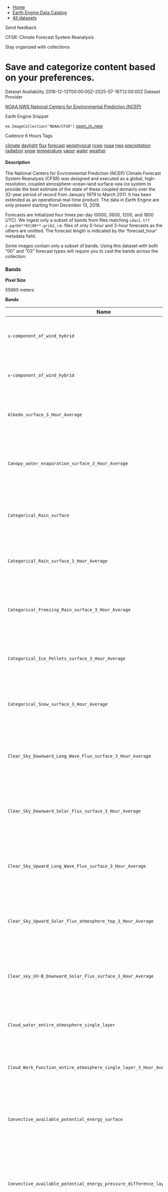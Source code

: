 



* [Home](https://developers.google.com/)
* [Earth Engine Data Catalog](https://developers.google.com/earth-engine/datasets)
* [All datasets](https://developers.google.com/earth-engine/datasets/catalog)





 
 
 Send feedback
 
 

CFSR: Climate Forecast System Reanalysis


 
 Stay organized with collections
 

 
 Save and categorize content based on your preferences.
==========================================================================================================================================








Dataset Availability
2018\-12\-13T00:00:00Z–2025\-07\-16T12:00:00Z
Dataset Provider


[NOAA NWS National Centers for Environmental Prediction (NCEP)](https://cfs.ncep.noaa.gov/cfsr/)



Earth Engine Snippet


`ee.ImageCollection("NOAA/CFSR")` 
[open\_in\_new](https://code.earthengine.google.com/?scriptPath=Examples:Datasets/NOAA/NOAA_CFSR)





Cadence
6 Hours
Tags


[climate](/earth-engine/datasets/tags/climate)
[daylight](/earth-engine/datasets/tags/daylight)
[flux](/earth-engine/datasets/tags/flux)
[forecast](/earth-engine/datasets/tags/forecast)
[geophysical](/earth-engine/datasets/tags/geophysical)
[ncep](/earth-engine/datasets/tags/ncep)
[noaa](/earth-engine/datasets/tags/noaa)
[nws](/earth-engine/datasets/tags/nws)
[precipitation](/earth-engine/datasets/tags/precipitation)
[radiation](/earth-engine/datasets/tags/radiation)
[snow](/earth-engine/datasets/tags/snow)
[temperature](/earth-engine/datasets/tags/temperature)
[vapor](/earth-engine/datasets/tags/vapor)
[water](/earth-engine/datasets/tags/water)
[weather](/earth-engine/datasets/tags/weather)








#### Description



The National Centers for Environmental Prediction (NCEP) Climate Forecast
System Reanalysis (CFSR) was designed and executed as a global,
high\-resolution, coupled atmosphere\-ocean\-land surface\-sea ice system to
provide the best estimate of the state of these coupled domains over the
32\-year period of record from January 1979 to March 2011\. It has been
extended as an operational real\-time product. The data in Earth Engine are
only present starting from December 13, 2018\.


Forecasts are initialized four times per day (0000, 0600, 1200, and 1800
UTC). We ingest only a subset of bands from files matching
`cdas1.t??z.pgrbh**03|00**.grib2`, i.e. files of only 0\-hour and 3\-hour
forecasts as the others are omitted. The forecast length is indicated by the
'forecast\_hour' metadata field.


Some images contain only a subset of bands. Using this dataset with both
"00" and "03" forecast types will require you to cast the bands across
the collection.





### Bands



**Pixel Size**
  
55660 meters



**Bands**




| Name | Units | Min | Max | Description |
| --- | --- | --- | --- | --- |
| `u-component_of_wind_hybrid` | m/s | \-47\.24\* | 44\.33\* | u\-component of wind at Hybrid level for 00 and 03 forecast |
| `v-component_of_wind_hybrid` | m/s | \-45\.45\* | 46\.36\* | v\-component of wind at Hybrid level for 00 and 03 forecast |
| `Albedo_surface_3_Hour_Average` | % | 0\* | 91\.6\* | Albedo 3 hour average at ground or water surface for 03 forecast |
| `Canopy_water_evaporation_surface_3_Hour_Average` | W/m^2 | 0\* | 746\* | Canopy water evaporation 3 hour average at ground or water surface for 03 forecast |
| `Categorical_Rain_surface` | None | 0\* | 1\* | Categorical Rain at ground or water surface for 00 and 03 forecast |
| `Categorical_Rain_surface_3_Hour_Average` | None | 0\* | 1\* | Categorical Rain 3 hour average at ground or water surface for 03 forecast |
| `Categorical_Freezing_Rain_surface_3_Hour_Average` | None | 0\* | 1\* | Categorical freezing rain 3 hour average at ground or water surface for 03 forecast |
| `Categorical_Ice_Pellets_surface_3_Hour_Average` | None | 0\* | 1\* | Categorical ice pellets 3 hour average at ground or water surface for 03 forecast |
| `Categorical_Snow_surface_3_Hour_Average` | None | 0\* | 1\* | Categorical snow 3 hour average at ground or water surface for 03 forecast |
| `Clear_Sky_Downward_Long_Wave_Flux_surface_3_Hour_Average` | W/m^2 | 56\* | 483\* | Clear Sky Downward Long Wave Flux 3 hour average at ground or water surface for 03 forecast |
| `Clear_Sky_Downward_Solar_Flux_surface_3_Hour_Average` | W/m^2 | 0\* | 1142\* | Clear Sky Downward Solar Flux 3 hour average at ground or water surface for 03 forecast |
| `Clear_Sky_Upward_Long_Wave_Flux_surface_3_Hour_Average` | W/m^2 | 78\* | 698\* | Clear Sky Upward Long Wave Flux 3 hour average at ground or water surface for 03 forecast |
| `Clear_Sky_Upward_Solar_Flux_atmosphere_top_3_Hour_Average` | W/m^2 | 0\* | 767\* | Clear Sky Upward Solar Flux 3 hour average at ground or water surface for 03 forecast |
| `Clear_sky_UV-B_Downward_Solar_Flux_surface_3_Hour_Average` | W/m^2 | 0\* | 24\.77\* | Clear Sky UV\-B Downward Solar Flux 3 hour average at ground or water surface for 03 forecast |
| `Cloud_water_entire_atmosphere_single_layer` | kg/m^2 | 0\* | 19\* | Cloud water at entire atmosphere layer for 00 and 03 forecast |
| `Cloud_Work_Function_entire_atmosphere_single_layer_3_Hour_Average` | J/kg | 0\* | 5791\* | Cloud work function 3 hour average at entire atmosphere layer for 03 forecast |
| `Convective_available_potential_energy_surface` | J/kg | 0\* | 6069\* | Convective available potential energy at ground or water surface for 00 and 03 forecast |
| `Convective_available_potential_energy_pressure_difference_layer` | J/kg | 0\* | 5559\* | Convective available potential energy at specified pressure difference from ground to level layer for 03 forecast |
| `Convective_Precipitation_Rate_surface_3_Hour_Average` | kg/m^2/s | 0\* | 0\.002\* | Convective precipitation rate 3 hour average at ground or water surface for 03 forecast |
| `Convective_precipitation_surface_3_Hour_Accumulation` | kg/m^2 | 0\* | 19\.2\* | Convective precipitation 3 hour average at ground or water surface for 03 forecast |
| `Direct_Evaporation_from_Bare_Soil_surface_3_Hour_Average` | W/m^2 | 0\* | 767\* | Direct evaporation from bare soil surface 3 hour average at ground or water surface for 03 forecast |
| `Downward_Long-Wave_Radp_Flux_surface` | W/m^2 | 60\* | 530\* | Downward Long\-Wave Rad. Flux at ground or water surface for 00 and 03 forecast |
| `Downward_Long-Wave_Radp_Flux_surface_3_Hour_Average` | W/m^2 | 60\* | 508\* | Downward Long\-Wave Rad. Flux 3 hour average at ground or water surface for 03 forecast |
| `Downward_Short-Wave_Radiation_Flux_surface` | W/m^2 | 0\* | 1224\* | Downward Short\-Wave Radiation Flux at ground or water surface for 00 and 03 forecast |
| `Downward_Short-Wave_Radiation_Flux_surface_3_Hour_Average` | W/m^2 | 0\* | 1142\* | Downward Short\-Wave Radiation Flux 3 hour average at ground or water surface for 03 forecast |
| `Downward_Short-Wave_Radiation_Flux_atmosphere_top_3_Hour_Average` | W/m^2 | 0\* | 1382\* | Downward Short\-Wave Radiation Flux atmosphere top 3 hour average at ground or water surface for 03 forecast |
| `Exchange_Coefficient_surface` | (kg/m^3\)/(m/s) | 0\* | 0\.69\* | Exchange Coefficient at ground or water surface for 00 and 03 forecast |
| `Frictional_Velocity_surface` | m/s | 0\.002\* | 3\.5\* | Frictional Velocity at ground or water surface for 00 and 03 forecast |
| `Ground_Heat_Flux_surface` | W/m^2 | \-459\* | 683\* | Ground Heat Flux at ground or water surface for 00 and 03 forecast |
| `Ground_Heat_Flux_surface_3_Hour_Average` | W/m^2 | \-170\* | 538\* | Ground Heat Flux 4 hour average at ground or water surface for 03 forecast |
| `Ice_cover_surface` | Area fraction | 0\* | 1\* | Ice cover at ground or water surface for 00 and 03 forecast |
| `Ice_thickness_surface` | m | 0\* | 4\.76\* | Ice thickness at ground or water surface for 00 and 03 forecast |
| `Land_cover_0__sea_1__land_surface` | None | 0\* | 1\* | Land cover (0 \= sea, 1 \= land) at ground or water surface for 00 and 03 forecast |
| `Latent_heat_net_flux_surface` | W/m^2 | \-399\* | 1675\* | Latent heat net flux at ground or water surface for 00 and 03 forecast |
| `Latent_heat_net_flux_surface_3_Hour_Average` | W/m^2 | \-305\* | 1250\* | Latent heat net flux 3 hour average at ground or water surface for 03 forecast |
| `Liquid_Volumetric_Soil_Moisture_non_Frozen_depth_below_surface_layer_5_cm` | None | 0\.03\* | 1\* | Liquid Volumetric Soil Moisture (non Frozen) 5 cm depth below land surface layer |
| `Liquid_Volumetric_Soil_Moisture_non_Frozen_depth_below_surface_layer_25_cm` | None | 0\.028\* | 1\* | Liquid Volumetric Soil Moisture (non Frozen) 25 cm depth below land surface layer |
| `Liquid_Volumetric_Soil_Moisture_non_Frozen_depth_below_surface_layer_70_cm` | None | 0\.028\* | 1\* | Liquid Volumetric Soil Moisture (non Frozen) 50 cm depth below land surface layer |
| `Liquid_Volumetric_Soil_Moisture_non_Frozen_depth_below_surface_layer_150_cm` | None | 0\.028\* | 1\* | Liquid Volumetric Soil Moisture (non Frozen) 150 cm depth below land surface layer |
| `Maximum_temperature_height_above_ground_3_Hour_Interval` | K | 201\.39\* | 327\.7\* | Maximum temperature for 3 Hour Interval at specified height level above ground for 03 forecast |
| `Minimum_temperature_height_above_ground_3_Hour_Interval` | K | 201\* | 321\.89\* | Minimum temperature for 3 Hour Interval at specified height level above ground for 03 forecast |
| `Maximum_specific_humidity_at_2m_height_above_ground_3_Hour_Interval` | Mass fraction | 0\* | 0\.036\* | Maximum specific humidity for 3 Hour Interval at 2m specified height level above ground for 03 forecast |
| `Minimum_specific_humidity_at_2m_height_above_ground_3_Hour_Interval` | Mass fraction | 0\* | 0\.024\* | Minimum specific humidity for 3 Hour Interval at 2m specified height level above ground for 03 forecast |
| `Momentum_flux_u-component_surface_3_Hour_Average` | N/m^2 | \-6\.56\* | 8\.25\* | Momentum flux, u\-component 3 hour average at ground or water surface for 03 forecast |
| `Momentum_flux_v-component_surface_3_Hour_Average` | N/m^2 | \-6\.17\* | 7\.22\* | Momentum flux, u\-component 3 hour average at ground or water surface for 03 forecast |
| `Plant_Canopy_Surface_Water_surface` | kg/m^2 | 0\* | 0\.5\* | Plant Canopy Surface Water at ground or water surface for 00 and 03 forecast |
| `Planetary_Boundary_Layer_Height_surface` | m | 17\* | 6590\* | Planetary Boundary Layer Height at ground or water surface for 00 and 03 forecast |
| `Potential_Evaporation_Rate_surface` | W/m^2 | \-150\* | 5617\* | Potential Evaporation Rate at ground or water surface for 00 and 03 forecast |
| `Potential_Evaporation_Rate_surface_3_Hour_Average` | W/m^2 | \-120\* | 5263\* | Potential Evaporation Rate 3 hour average at ground or water surface for 03 forecast |
| `Precipitation_rate_surface_3_Hour_Average` | kg/m^2/s | 0\* | 0\.022\* | Precipitable rate 3 hour average at ground or water surface for 03 forecast |
| `Precipitable_water_entire_atmosphere_single_layer` | kg/m^2 | \-0\.6\* | 99\.09\* | Precipitable water at entire atmosphere layer for 00 and 03 forecast |
| `Precipitable_water_pressure_difference_layer` | kg/m^2 | 0\* | 7\.94\* | Precipitable water at specified pressure difference from ground to level layer for 00 forecast |
| `Pressure_msl` | Pa | 92406\.4\* | 106908\* | Pressure at Mean sea level for 03 forecast |
| `Pressure_reduced_to_MSL_msl` | Pa | 92492\.8\* | 106668\* | Pressure reduced to MSL at Mean sea level for 00 and 03 forecast |
| `Pressure_surface` | Pa | 48110\* | 105600\* | Pressure at ground or water surface for 00 and 03 forecast |
| `Relative_humidity_entire_atmosphere_single_layer` | % | 0\* | 96\* | Relative humidity at entire atmosphere layer for 00 and 03 forecast |
| `Sensible_heat_net_flux_surface` | W/m^2 | \-1582\* | 2500\* | Sensible heat net flux at ground or water surface for 00 and 03 forecast |
| `Sensible_heat_net_flux_surface_3_Hour_Average` | W/m^2 | \-977\* | 1202\* | Sensible heat net flux 3 hour average at ground or water surface for 03 forecast |
| `Snow_Cover_surface_3_Hour_Average` | % | 0\* | 100\* | Snow cover 3 hour average at ground or water surface for 03 forecast |
| `Snow_depth_surface` | m | 0\* | 4\.55\* | Snow depth at ground or water surface for 00 and 03 forecast |
| `Snow_Phase_Change_Heat_Flux_surface_3_Hour_Average` | W/m^2 | \-405\* | 911\* | Snow phase change hear flux 3 hour average at ground or water surface for 03 forecast |
| `Soil_moisture_content_depth_below_surface_layer` | kg/m^2 | 62\.01\* | 2000\.05\* | Soil moisture content at Depth below land surface layer for 00 and 03 forecast |
| `Soil_type_surface` | None | 1\* | 9\* | Soil type at ground or water surface for 00 and 03 forecast |
| `Storm_Surface_Runoff_surface_3_Hour_Accumulation` | kg/m^2 | 0\* | 193\.12\* | Storm surface runoff 3 hour accumulation at ground or water surface for 03 forecast |
| `Sublimation_evaporation_from_snow_surface_3_Hour_Average` | W/m^2 | 0\* | 742\* | Sublimation (evaporation from snow) 3 hour average at ground or water surface for 03 forecast |
| `Specific_humidity_height_above_ground` | Mass fraction | 0\.001\* | 0\.036\* | Specific humidity at Specified height level above ground for 00 forecast |
| `Surface_Lifted_Index_surface` | K | \-15\.8\* | 57\.2\* | Surface Lifted Index at ground or water surface for 00 and 03 forecast |
| `Surface_roughness_surface` | m | 0\* | 2\.7\* | Surface roughness at ground or water surface for 00 and 03 forecast |
| `Surface_Slope_Type_surface` | index | 1\* | 9\* | Surface Slope Type at ground or water surface for 00 and 03 forecast |
| `Temperature_depth_below_surface_layer_5_cm` | K | 219\.127\* | 323\.104\* | Temperature 5cm depth below land surface layer for 00 and 03 forecast |
| `Temperature_depth_below_surface_layer_25_cm` | K | 220\.288\* | 313\.299\* | Temperature 25cm epth below land surface layer for 00 and 03 forecast |
| `Temperature_depth_below_surface_layer_70_cm` | K | 218\.704\* | 310\.007\* | Temperature 70 cm depth below land surface layer for 00 and 03 forecast |
| `Temperature_depth_below_surface_layer_150_cm` | K | 218\.925\* | 307\.662\* | Temperature 150cm depth below land surface layer for 00 and 03 forecast |
| `Temperature_height_above_ground` | K | 201\.17\* | 325\.763\* | Temperature at Specified height level above ground for 00 forecast |
| `Temperature_surface` | K | 192\.569\* | 339\.173\* | Temperature at ground or water surface for 00 and 03 forecast |
| `Total_cloud_cover_convective_cloud` | % | 0\* | 100\* | Total cloud cover at Convective cloud layer for 00 forecast |
| `Total_ozone_entire_atmosphere_single_layer` | Dobson | 177\* | 571\.4\* | Total ozone at entire atmosphere layer for 00 and 03 forecast |
| `Total_precipitation_surface_3_Hour_Accumulation` | kg/m^2 | 0\* | 239\* | Total precipitation 3 hour average at ground or water surface for 03 forecast |
| `Transpiration_surface_3_Hour_Average` | W/m^2 | 0\* | 680\* | Transpiration surface 3 hour average at ground or water surface for 03 forecast |
| `Upward_Long-Wave_Radp_Flux_surface` | W/m^2 | 135\* | 611\* | Upward Long\-Wave Rad. Flux at ground or water surface for 00 and 03 forecast |
| `Upward_Long-Wave_Radp_Flux_surface_3_Hour_Average` | W/m^2 | 78\* | 703\* | Upward Long\-Wave Radiation Flux 3 hour average at ground or water surface for 03 forecast |
| `Upward_Long-Wave_Radp_Flux_atmosphere_top_3_Hour_Average` | W/m^2 | 69\* | 384\* | Upward Long\-Wave Radiation Flux 3 hour average at nominal top of the atmosphere for 03 forecast |
| `Upward_Short-Wave_Radiation_Flux_surface` | W/m^2 | 0\* | 869\* | Upward Short\-Wave Radiation Flux at ground or water surface for 00 and 03 forecast |
| `Upward_Short-Wave_Radiation_Flux_surface_3_Hour_Average` | W/m^2 | 0\* | 806\* | Upward Short\-Wave Radiation Flux 3 hour average at ground or water surface for 03 forecast |
| `Upward_Short-Wave_Radiation_Flux_atmosphere_top_3_Hour_Average` | W/m^2 | 0\* | 1049\* | Upward Short\-Wave Radiation Flux 3 hour average at nominal top of the atmosphere for 03 forecast |
| `UV-B_Downward_Solar_Flux_surface_3_Hour_Average` | W/m^2 | 0\* | 24\.7\* | UV\-B Downward Solar Flux 3 hour average at ground or water surface for 03 forecast |
| `Vegetation_surface` | % | 0\* | 99\* | Vegetation at ground or water surface for 00 and 03 forecast |
| `Vegetation_Type_surface` | None | 1\* | 13\* | Vegetation Type at ground or water surface for 00 and 03 forecast |
| `Volumetric_Soil_Moisture_Content_depth_below_surface_layer_5_cm` | Fraction | 0\.03\* | 1\* | Volumetric soil moisture content 5cm below surface layer for 00 and 03 forecast |
| `Volumetric_Soil_Moisture_Content_depth_below_surface_layer_25_cm` | Fraction | 0\.028\* | 1\* | Volumetric soil moisture content 25cm below surface layer for 00 and 03 forecast |
| `Volumetric_Soil_Moisture_Content_depth_below_surface_layer_70_cm` | Fraction | 0\.028\* | 1\* | Volumetric soil moisture content 70cm below surface layer for 00 and 03 forecast |
| `Volumetric_Soil_Moisture_Content_depth_below_surface_layer_150_cm` | Fraction | 0\.028\* | 1\* | Volumetric soil moisture content 150cm below surface layer for 00 and 03 forecast |
| `Water_equivalent_of_accumulated_snow_depth_surface` | kg/m^2 | 0\* | 458\.82\* | Water equivalent of accumulated snow depth at ground or water surface for 00 and 03 forecast |
| `Water_runoff_surface_3_Hour_Accumulation` | kg/m^2 | 0\* | 193\.12\* | Water runoff 3 hour accumulation at ground or water surface for 03 forecast |


 \* estimated min or max value


### Image Properties


**Image Properties**




| Name | Type | Description |
| --- | --- | --- |
| forecast\_hour | INT | Duration of forecast in hours |




### Terms of Use


**Terms of Use**


NOAA data, information, and products, regardless of the method of delivery,
are not subject to copyright and carry no restrictions on their subsequent
use by the public. Once obtained, they may be put to any lawful use. The
forgoing data is in the public domain and is being provided without
restriction on use and distribution. For more information visit the
[NWS disclaimer site](https://www.weather.gov/disclaimer/).




### Citations



Citations:
* Saha, S., S. Moorthi, H. Pan, X. Wu, J. Wang, and Coauthors, 2010: The NCEP
Climate Forecast System Reanalysis. Bulletin of the American Meteorological
Society, 91, 1015\-1057\.
[doi:10\.1175/2010BAMS3001\.1](https://doi.org/10.1175/2010BAMS3001.1)





### DOIs


* [https://doi.org/10\.5065/D6513W89](https://doi.org/10.5065/D6513W89)




### Explore with Earth Engine


**Important:** 
 Earth Engine is a platform for petabyte\-scale scientific analysis and visualization of
 geospatial datasets, both for public benefit and for business and government users.
 Earth Engine is free to use for research, education, and nonprofit use. To get started, please
 [register for Earth Engine access.](https://console.cloud.google.com/earth-engine)



### Code Editor (JavaScript)



```
vardataset=ee.ImageCollection('NOAA/CFSR')
.filter(ee.Filter.date('2019-04-01','2019-04-07'));
vartemperatureSurface=dataset.select('Temperature_surface');
varvisParams={
min:192,
max:339,
palette:['blue','purple','cyan','green','yellow','red']
};

varsoilType=dataset.select('Soil_type_surface');
varsoilTypeVisParams={
min:1,
max:9,
palette:[
'red','orange','blue','yellow','violet',
'magenta','cadetblue','pink','aquamarine',]
}
Map.addLayer(
soilType,soilTypeVisParams,'Soil type at the surface',true,0.6);
Map.addLayer(
temperatureSurface,visParams,'Temperature at surface (K)',true,0.6);

Map.setCenter(-88.6,26.4,2);
```



[Open in Code Editor](https://code.earthengine.google.com/?scriptPath=Examples:Datasets/NOAA/NOAA_CFSR)


[CFSR: Climate Forecast System Reanalysis](/earth-engine/datasets/catalog/NOAA_CFSR)

The National Centers for Environmental Prediction (NCEP) Climate Forecast System Reanalysis (CFSR) was designed and executed as a global, high\-resolution, coupled atmosphere\-ocean\-land surface\-sea ice system to provide the best estimate of the state of these coupled domains over the 32\-year period of record from January 1979 to March 2011\. It …

 NOAA/CFSR,
 climate,daylight,flux,forecast,geophysical,ncep,noaa,nws,precipitation,radiation,snow,temperature,vapor,water,weather

2018\-12\-13T00:00:00Z/2025\-07\-16T12:00:00Z



 \-90 \-180 90 180
 



Google Earth Engine
https://developers.google.com/earth\-engine/datasets

* [https://doi.org/10\.5065/D6513W89](https://doi.org/https://cfs.ncep.noaa.gov/cfsr/)
* [https://doi.org/10\.5065/D6513W89](https://doi.org/https://developers.google.com/earth-engine/datasets/catalog/NOAA_CFSR)









